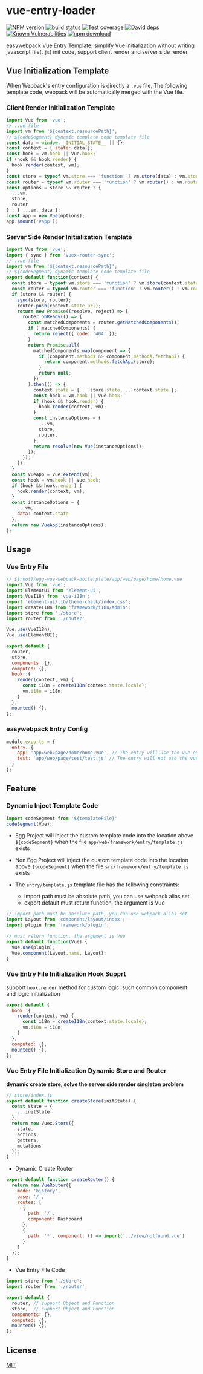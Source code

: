 # vue-entry-loader

[![NPM version][npm-image]][npm-url]
[![build status][travis-image]][travis-url]
[![Test coverage][codecov-image]][codecov-url]
[![David deps][david-image]][david-url]
[![Known Vulnerabilities][snyk-image]][snyk-url]
[![npm download][download-image]][download-url]

[npm-image]: https://img.shields.io/npm/v/vue-entry-loader.svg?style=flat-square
[npm-url]: https://npmjs.org/package/vue-entry-loader
[travis-image]: https://img.shields.io/travis/hubcarl/vue-entry-loader.svg?style=flat-square
[travis-url]: https://travis-ci.org/hubcarl/vue-entry-loader
[codecov-image]: https://img.shields.io/codecov/c/github/hubcarl/vue-entry-loader.svg?style=flat-square
[codecov-url]: https://codecov.io/github/hubcarl/vue-entry-loader?branch=master
[david-image]: https://img.shields.io/david/hubcarl/vue-entry-loader.svg?style=flat-square
[david-url]: https://david-dm.org/hubcarl/vue-entry-loader
[snyk-image]: https://snyk.io/test/npm/vue-entry-loader/badge.svg?style=flat-square
[snyk-url]: https://snyk.io/test/npm/vue-entry-loader
[download-image]: https://img.shields.io/npm/dm/vue-entry-loader.svg?style=flat-square
[download-url]: https://npmjs.org/package/vue-entry-loader

easywebpack Vue Entry Template, simplify Vue initialization without writing javascript file(`.js`) init code, support client render and server side render.

## Vue Initialization Template


When Wepback's entry configuration is directly a `.vue` file, The following template code, webpack will be automatically merged with the Vue file.


### Client Render Initialization Template

```js
import Vue from 'vue';
// .vue file 
import vm from '${context.resourcePath}';
// ${codeSegment} dynamic template code template file
const data = window.__INITIAL_STATE__ || {};
const context = { state: data };
const hook = vm.hook || Vue.hook;
if (hook && hook.render) {
  hook.render(context, vm);
}
const store = typeof vm.store === 'function' ? vm.store(data) : vm.store;
const router = typeof vm.router === 'function' ? vm.router() : vm.router;
const options = store && router ? {
  ...vm, 
  store,
  router
} : { ...vm, data };
const app = new Vue(options);
app.$mount('#app');
```


### Server Side Render Initialization Template

```js
import Vue from 'vue';
import { sync } from 'vuex-router-sync';
// .vue file 
import vm from '${context.resourcePath}';
// ${codeSegment} dynamic template code template file
export default function(context) {
  const store = typeof vm.store === 'function' ? vm.store(context.state) : vm.store;
  const router = typeof vm.router === 'function' ? vm.router() : vm.router;
  if (store && router) {
    sync(store, router);
    router.push(context.state.url);
    return new Promise((resolve, reject) => {
      router.onReady(() => {
        const matchedComponents = router.getMatchedComponents();
        if (!matchedComponents) {
          return reject({ code: '404' });
        }
        return Promise.all(
          matchedComponents.map(component => {
            if (component.methods && component.methods.fetchApi) {
              return component.methods.fetchApi(store);
            }
            return null;
          })
        ).then(() => {
          context.state = { ...store.state, ...context.state };
          const hook = vm.hook || Vue.hook;
          if (hook && hook.render) {
            hook.render(context, vm);
          }
          const instanceOptions = {
            ...vm,
            store,
            router,
          };
          return resolve(new Vue(instanceOptions));
        });
      });
    });
  }
  const VueApp = Vue.extend(vm);
  const hook = vm.hook || Vue.hook;
  if (hook && hook.render) {
    hook.render(context, vm);
  }
  const instanceOptions = {
    ...vm,
    data: context.state
  };
  return new VueApp(instanceOptions);
};
```

## Usage

### Vue Entry File

```js
// ${root}/egg-vue-webpack-boilerplate/app/web/page/home/home.vue
import Vue from 'vue';
import ElementUI from 'element-ui';
import VueI18n from 'vue-i18n';
import 'element-ui/lib/theme-chalk/index.css';
import createI18n from 'framework/i18n/admin';
import store from './store';
import router from './router';

Vue.use(VueI18n);
Vue.use(ElementUI);

export default {
  router,
  store,
  components: {},
  computed: {},
  hook :{
    render(context, vm) {
      const i18n = createI18n(context.state.locale);
      vm.i18n = i18n;
    }
  },
  mounted() {},
};
```

### easywebpack Entry Config

```js
module.exports = {
  entry: {
    app: 'app/web/page/home/home.vue', // The entry will use the vue-entry-loader, not need to write the Vue initialization code
    test: 'app/web/page/test/test.js' // The entry will not use the vue-entry-loader, you need to write the Vue initialization code
  }
};
```

## Feature

### Dynamic Inject Template Code

```js
import codeSegment from '${templateFile}'
codeSegment(Vue);
```

- Egg Project will inject the custom template code into the location above `${codeSegment}` when the file `app/web/framework/entry/template.js` exists
- Non Egg Project will inject the custom template code into the location above `${codeSegment}` when the file `src/framework/entry/template.js` exists
- The `entry/template.js` template file has the following constraints: 

    - import path must be absolute path, you can use webpack alias set
    - export default must return function, the argument is Vue

```js
// import path must be absolute path, you can use webpack alias set
import Layout from 'component/layout/index'; 
import plugin from 'framework/plugin';

// must return function, the argument is Vue
export default function(Vue) {
  Vue.use(plugin);
  Vue.component(Layout.name, Layout);
}
```

### Vue Entry File Initialization Hook Supprt

support `hook.render` method for custom logic, such common component and logic initialization

```js
export default {
  hook :{
    render(context, vm) {
      const i18n = createI18n(context.state.locale);
      vm.i18n = i18n;
    }
  },
  computed: {},
  mounted() {},
};
```

### Vue Entry File Initialization Dynamic Store and Router

**dynamic create store, solve the server side render singleton problem**

```js
// store/index.js
export default function createStore(initState) {
  const state = {
    ...initState
  };
  return new Vuex.Store({
    state,
    actions,
    getters,
    mutations
  });
}
```

- Dynamic Create Router

```js
export default function createRouter() {
  return new VueRouter({
    mode: 'history',
    base: '/',
    routes: [
      {
        path: '/',
        component: Dashboard
      },
      {
        path: '*', component: () => import('../view/notfound.vue')
      }
    ]
  });
}
```

- Vue Entry File Code

```js
import store from './store';
import router from './router';

export default {
  router, // support Object and Function
  store,  // support Object and Function
  components: {},
  computed: {},
  mounted() {},
};
```

## License

[MIT](LICENSE)
